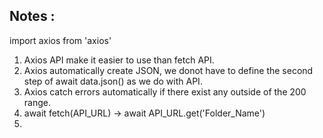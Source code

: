 ## Notes : 

import axios from 'axios'

1. Axios API make it easier to use than fetch API.
2. Axios automatically create JSON, we donot have to define the second step of await data.json() as we do with API.
3. Axios catch errors automatically if there exist any outside of the 200 range.
4. await fetch(API_URL) -> await API_URL.get('Folder_Name')
5. 